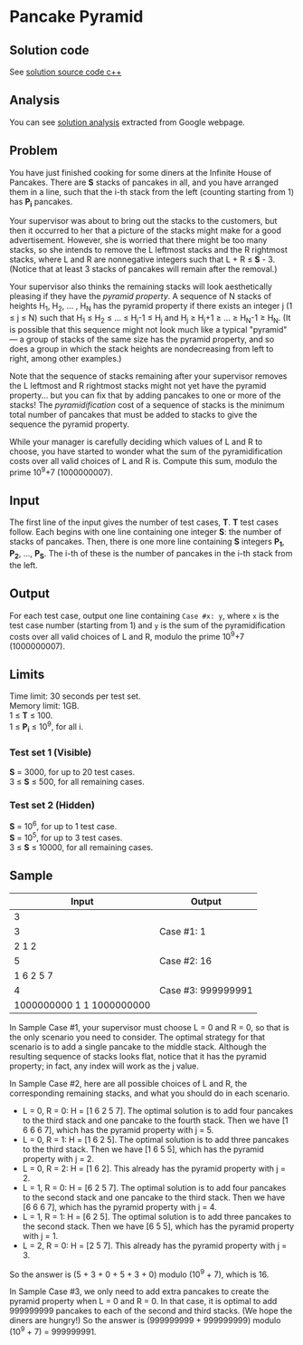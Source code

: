# Pancake Pyramid

## Solution code

See [solution source code c++](/Round%203/Pancake%20Pyramid/solution.cpp)

## Analysis

You can see [solution analysis](/Round%203/Pancake%20Pyramid/analysis.md) extracted from Google webpage.

## Problem

You have just finished cooking for some diners at the Infinite House of Pancakes. There are **S** stacks of pancakes in all, and you have arranged them in a line, such that the i-th stack from the left (counting starting from 1) has **P<sub>i</sub>** pancakes.

Your supervisor was about to bring out the stacks to the customers, but then it occurred to her that a picture of the stacks might make for a good advertisement. However, she is worried that there might be too many stacks, so she intends to remove the L leftmost stacks and the R rightmost stacks, where L and R are nonnegative integers such that L + R ≤ **S** - 3. (Notice that at least 3 stacks of pancakes will remain after the removal.)

Your supervisor also thinks the remaining stacks will look aesthetically pleasing if they have the _pyramid property_. A sequence of N stacks of heights H<sub>1</sub>, H<sub>2</sub>, ... , H<sub>N</sub> has the pyramid property if there exists an integer j (1 ≤ j ≤ N) such that H<sub>1</sub> ≤ H<sub>2</sub> ≤ ... ≤ H<sub>j</sub>-1 ≤ H<sub>j</sub> and H<sub>j</sub> ≥ H<sub>j</sub>+1 ≥ ... ≥ H<sub>N</sub>-1 ≥ H<sub>N</sub>. (It is possible that this sequence might not look much like a typical "pyramid" — a group of stacks of the same size has the pyramid property, and so does a group in which the stack heights are nondecreasing from left to right, among other examples.)

Note that the sequence of stacks remaining after your supervisor removes the L leftmost and R rightmost stacks might not yet have the pyramid property... but you can fix that by adding pancakes to one or more of the stacks! The _pyramidification_ cost of a sequence of stacks is the minimum total number of pancakes that must be added to stacks to give the sequence the pyramid property.

While your manager is carefully deciding which values of L and R to choose, you have started to wonder what the sum of the pyramidification costs over all valid choices of L and R is. Compute this sum, modulo the prime 10<sup>9</sup>+7 (1000000007).

## Input

The first line of the input gives the number of test cases, **T**. **T** test cases follow. Each begins with one line containing one integer **S**: the number of stacks of pancakes. Then, there is one more line containing **S** integers **P<sub>1</sub>**, **P<sub>2</sub>**, ..., **P<sub>S</sub>**. The i-th of these is the number of pancakes in the i-th stack from the left.

## Output

For each test case, output one line containing `Case #x: y`, where `x` is the test case number (starting from 1) and `y` is the sum of the pyramidification costs over all valid choices of L and R, modulo the prime 10<sup>9</sup>+7 (1000000007).

## Limits

Time limit: 30 seconds per test set.<br>
Memory limit: 1GB.<br>
1 ≤ **T** ≤ 100.<br>
1 ≤ **P<sub>i</sub>** ≤ 10<sup>9</sup>, for all i.

### Test set 1 (Visible)

**S** = 3000, for up to 20 test cases.<br>
3 ≤ **S** ≤ 500, for all remaining cases.

### Test set 2 (Hidden)

**S** = 10<sup>6</sup>, for up to 1 test case.<br>
**S** = 10<sup>5</sup>, for up to 3 test cases.<br>
3 ≤ **S** ≤ 10000, for all remaining cases.

## Sample

| Input                     | Output             |
| ------------------------- | ------------------ |
| 3                         |                    |
| 3                         | Case #1: 1         |
| 2 1 2                     |                    |
| 5                         | Case #2: 16        |
| 1 6 2 5 7                 |                    |
| 4                         | Case #3: 999999991 |
| 1000000000 1 1 1000000000 |                    |

In Sample Case #1, your supervisor must choose L = 0 and R = 0, so that is the only scenario you need to consider. The optimal strategy for that scenario is to add a single pancake to the middle stack. Although the resulting sequence of stacks looks flat, notice that it has the pyramid property; in fact, any index will work as the j value.

In Sample Case #2, here are all possible choices of L and R, the corresponding remaining stacks, and what you should do in each scenario.

- L = 0, R = 0: H = [1 6 2 5 7]. The optimal solution is to add four pancakes to the third stack and one pancake to the fourth stack. Then we have [1 6 6 6 7], which has the pyramid property with j = 5.
- L = 0, R = 1: H = [1 6 2 5]. The optimal solution is to add three pancakes to the third stack. Then we have [1 6 5 5], which has the pyramid property with j = 2.
- L = 0, R = 2: H = [1 6 2]. This already has the pyramid property with j = 2.
- L = 1, R = 0: H = [6 2 5 7]. The optimal solution is to add four pancakes to the second stack and one pancake to the third stack. Then we have [6 6 6 7], which has the pyramid property with j = 4.
- L = 1, R = 1: H = [6 2 5]. The optimal solution is to add three pancakes to the second stack. Then we have [6 5 5], which has the pyramid property with j = 1.
- L = 2, R = 0: H = [2 5 7]. This already has the pyramid property with j = 3.

So the answer is (5 + 3 + 0 + 5 + 3 + 0) modulo (10<sup>9</sup> + 7), which is 16.

In Sample Case #3, we only need to add extra pancakes to create the pyramid property when L = 0 and R = 0. In that case, it is optimal to add 999999999 pancakes to each of the second and third stacks. (We hope the diners are hungry!) So the answer is (999999999 + 999999999) modulo (10<sup>9</sup> + 7) = 999999991.
